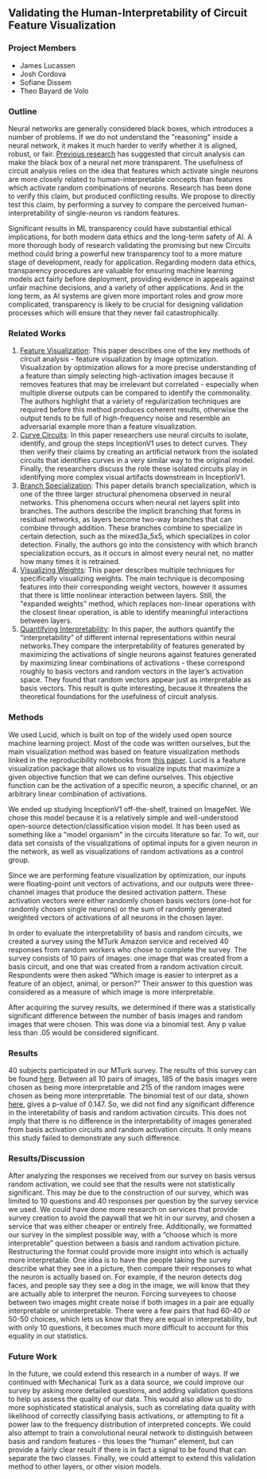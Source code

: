 ## Validating the Human-Interpretability of Circuit Feature Visualization

### Project Members
- James Lucassen
- Josh Cordova
- Sofiane Dissem
- Theo Bayard de Volo

### Outline
Neural networks are generally considered black boxes, which introduces a number of problems. If we do not understand the "reasoning" inside a neural network, it makes it much harder to verify whether it is aligned, robust, or fair. [Previous research](https://distill.pub/2020/circuits/) has suggested that circuit analysis can make the black box of a neural net more transparent. The usefulness of circuit analysis relies on the idea that features which activate single neurons are more closely related to human-interpretable concepts than features which activate random combinations of neurons. Research has been done to verify this claim, but produced conflicting results. We propose to directly test this claim, by performing a survey to compare the perceived human-interpretability of single-neuron vs random features.

Significant results in ML transparency could have substantial ethical implications, for both modern data ethics and the long-term safety of AI. A more thorough body of research validating the promising but new Circuits method could bring a powerful new transparency tool to a more mature stage of development, ready for application. Regarding modern data ethics, transparency procedures are valuable for ensuring machine learning models act fairly before deployment, providing evidence in appeals against unfair machine decisions, and a variety of other applications. And in the long term, as AI systems are given more important roles and grow more complicated, transparency is likely to be crucial for designing validation processes which will ensure that they never fail catastrophically.

### Related Works
1. [Feature Visualization](https://distill.pub/2017/feature-visualization/): This paper describes one of the key methods of circuit analysis - feature visualization by image optimization. Visualization by optimization allows for a more precise understanding of a feature than simply selecting high-activation images because it removes features that may be irrelevant but correlated - especially when multiple diverse outputs can be compared to identify the commonality. The authors highlight that a variety of regularization techniques are required before this method produces coherent results, otherwise the output tends to be full of high-frequency noise and resemble an adversarial example more than a feature visualization.
2. [Curve Circuits](https://distill.pub/2020/circuits/curve-circuits/): In this paper researchers use neural circuits to isolate, identify, and group the steps InceptionV1 uses to detect curves. They then verify their claims by creating an artificial network from the isolated circuits that identifies curves in a very similar way to the original model. Finally, the researchers discuss the role these isolated circuits play in identifying more complex visual artifacts downstream in InceptionV1.
3. [Branch Specialization](https://distill.pub/2020/circuits/branch-specialization/): This paper details branch specialization, which is one of the three larger structural phenomena observed in neural networks. This phenomena occurs when neural net layers split into branches. The authors describe the implicit branching that forms in residual networks, as layers become two-way branches that can combine through addition. These branches combine to specialize in certain detection, such as the mixed3a_5x5, which specializes in color detection. Finally, the authors go into the consistency with which branch specialization occurs, as it occurs in almost every neural net, no matter how many times it is retrained.
4. [Visualizing Weights](https://distill.pub/2020/circuits/visualizing-weights/): This paper describes multiple techniques for specifically visualizing weights.
The main technique is decomposing features into their corresponding weight vectors, however it assumes that there is little nonlinear interaction between layers. Still, the "expanded weights" method, which replaces non-linear operations with the closest linear operation, is able to identify meaningful interactions between layers.
5. [Quantifying Interpretability](https://arxiv.org/abs/1704.05796): In this paper, the authors quantify the “interpretability” of different internal representations within neural networks.They compare the interpretability of features generated by maximizing the activations of single neurons against features generated by maximizing linear combinations of activations - these correspond roughly to basis vectors and random vectors in the layer’s activation space. They found that random vectors appear just as interpretable as basis vectors. This result is quite interesting, because it threatens the theoretical foundations for the usefulness of circuit analysis.

### Methods
We used Lucid, which is built on top of the widely used open source machine learning project. Most of the code was written ourselves, but the main visualization method was based on feature visualization methods linked in the reproducibility notebooks from [this paper](https://distill.pub/2017/feature-visualization/). Lucid is a feature visualization package that allows us to visualize inputs that maximize a given objective function that we can define ourselves. This objective function can be the activation of a specific neuron, a specific channel, or an arbitrary linear combination of activations.

We ended up studying InceptionV1 off-the-shelf, trained on ImageNet. We chose this model because it is a relatively simple and well-understood open-source detection/classification vision model. It has been used as something like a "model organism" in the circuits literature so far. To wit, our data set consists of the visualizations of optimal inputs for a given neuron in the network, as well as visualizations of random activations as a control group.

Since we are performing feature visualization by optimization, our inputs were floating-point unit vectors of activations, and our outputs were three-channel images that produce the desired activation pattern. These activation vectors were either randomly chosen basis vectors (one-hot for randomly chosen single neurons) or the sum of randomly generated weighted vectors of activations of all neurons in the chosen layer.

In order to evaluate the interpretability of basis and random circuits, we created a survey using the MTurk Amazon service and received 40 responses from random workers who chose to complete the survey. The survey consists of 10 pairs of images: one image that was created from a basis circuit, and one that was created from a random activation circuit. Respondents were then asked “Which image is easier to interpret as a feature of an object, animal, or person?” Their answer to this question was considered as a measure of which image is more interpretable. 

After acquiring the survey results, we determined if there was a statistically significant difference between the number of basis images and random images that were chosen. This was done via a binomial test. Any p value less than .05 would be considered significant. 

### Results
40 subjects participated in our MTurk survey. The results of this survey can be found [here](https://www.surveymonkey.com/results/SM-PZVTYHVC9/). Between all 10 pairs of images, 185 of the basis images were chosen as being more interpretable and 215 of the random images were chosen as being more interpretable. The binomial test of our data, shown [here](https://colab.research.google.com/drive/1nfFCNOSHp4mHXqQ-MpeQyWV5OV7pRGHx?usp=sharing), gives a p-value of 0.147. So, we did not find any significant difference in the interetability of basis and random activation circuits. This does not imply that there is no difference in the interpretability of images generated from basis activation circuits and random activation circuits. It only means this study failed to demonstrate any such difference.

### Results/Discussion
After analyzing the responses we received from our survey on basis versus random activation, we could see that the results were not statistically significant. This may be due to the construction of our survey, which was limited to 10 questions and 40 responses per question by the survey service we used. We could have done more research on services that provide survey creation to avoid the paywall that we hit in our survey, and chosen a service that was either cheaper or entirely free. Additionally, we formatted our survey in the simplest possible way, with a “choose which is more interpretable” question between a basis and random activation picture. Restructuring the format could provide more insight into which is actually more interpretable. One idea is to have the people taking the survey describe what they see in a picture, then compare their responses to what the neuron is actually based on. For example, if the neuron detects dog faces, and people say they see a dog in the image, we will know that they are actually able to interpret the neuron. Forcing surveyees to choose between two images might create noise if both images in a pair are equally interpretable or uninterpretable. There were a few pairs that had 60-40 or 50-50 choices, which lets us know that they are equal in interpretability, but with only 10 questions, it becomes much more difficult to account for this equality in our statistics.

### Future Work

In the future, we could extend this research in a number of ways. If we continued with Mechanical Turk as a data source, we could improve our survey by asking more detailed questions, and adding validation questions to help us assess the quality of our data. This would also allow us to do more sophisticated statistical analysis, such as correlating data quality with likelihood of correctly classifying basis activations, or attempting to fit a power law to the frequency distribution of interpreted concepts. We could also attempt to train a convolutional neural network to distinguish between basis and random features - this loses the “human” element, but can provide a fairly clear result if there is in fact a signal to be found that can separate the two classes. Finally, we could attempt to extend this validation method to other layers, or other vision models.
